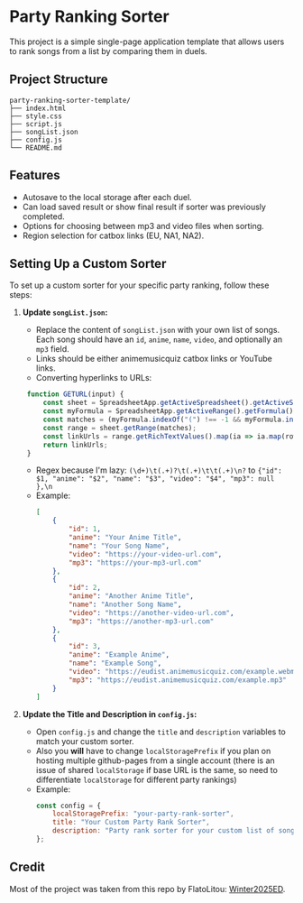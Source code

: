 # Party Ranking Sorter

This project is a simple single-page application template that allows users to rank songs from a list by comparing them in duels.

## Project Structure

```
party-ranking-sorter-template/
├── index.html
├── style.css
├── script.js
├── songList.json
├── config.js
└── README.md
```

## Features

- Autosave to the local storage after each duel.
- Can load saved result or show final result if sorter was previously completed.
- Options for choosing between mp3 and video files when sorting.
- Region selection for catbox links (EU, NA1, NA2).

## Setting Up a Custom Sorter

To set up a custom sorter for your specific party ranking, follow these steps:

1. **Update `songList.json`:**
   - Replace the content of `songList.json` with your own list of songs. Each song should have an `id`, `anime`, `name`, `video`, and optionally an `mp3` field.
   - Links should be either animemusicquiz catbox links or YouTube links.
   - Converting hyperlinks to URLs:
   ```javascript
    function GETURL(input) {
        const sheet = SpreadsheetApp.getActiveSpreadsheet().getActiveSheet();
        const myFormula = SpreadsheetApp.getActiveRange().getFormula();
        const matches = (myFormula.indexOf("(") !== -1 && myFormula.indexOf(")") !== -1) ? myFormula.slice(myFormula.indexOf("(") + 1, myFormula.indexOf(")")) : undefined;
        const range = sheet.getRange(matches);
        const linkUrls = range.getRichTextValues().map(ia => ia.map(row => row.getLinkUrl()));
        return linkUrls;
    }
    ```
   - Regex because I'm lazy:
   `(\d+)\t(.+)?\t(.+)\t\t(.+)\n?` to `{"id": $1, "anime": "$2", "name": "$3", "video": "$4", "mp3": null },\n`
   - Example:
     ```json
     [
         {
             "id": 1,
             "anime": "Your Anime Title",
             "name": "Your Song Name",
             "video": "https://your-video-url.com",
             "mp3": "https://your-mp3-url.com"
         },
         {
             "id": 2,
             "anime": "Another Anime Title",
             "name": "Another Song Name",
             "video": "https://another-video-url.com",
             "mp3": "https://another-mp3-url.com"
         },
         {
             "id": 3,
             "anime": "Example Anime",
             "name": "Example Song",
             "video": "https://eudist.animemusicquiz.com/example.webm",
             "mp3": "https://eudist.animemusicquiz.com/example.mp3"
         }
     ]
     ```

2. **Update the Title and Description in `config.js`:**
   - Open `config.js` and change the `title` and `description` variables to match your custom sorter.
   - Also you **will** have to change `localStoragePrefix` if you plan on hosting multiple github-pages from a single account (there is an issue of shared `localStorage` if base URL is the same, so need to differentiate `localStorage` for different party rankings)
   - Example:
     ```javascript
     const config = {
         localStoragePrefix: "your-party-rank-sorter",
         title: "Your Custom Party Rank Sorter",
         description: "Party rank sorter for your custom list of songs."
     };
     ```

## Credit

Most of the project was taken from this repo by FlatoLitou: [Winter2025ED](https://github.com/Flatolitou/Winter2025ED).
